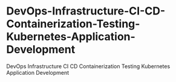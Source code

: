 # DevOps-Infrastructure-CI-CD-Containerization-Testing-Kubernetes-Application-Development
DevOps Infrastructure CI CD Containerization Testing Kubernetes Application Development
